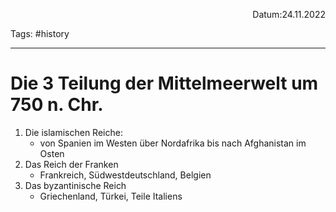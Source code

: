 <p align="right">Datum:24.11.2022</p>

Tags: #history 

---
# Die 3 Teilung der Mittelmeerwelt um 750 n. Chr.
1. Die islamischen Reiche: 
	- von Spanien im Westen über Nordafrika bis nach Afghanistan im Osten
2. Das Reich der Franken
	- Frankreich, Südwestdeutschland, Belgien
3. Das byzantinische Reich
	- Griechenland, Türkei, Teile Italiens